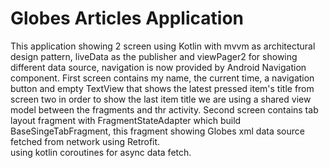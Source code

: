 # Globes Articles Application
This application showing 2 screen using Kotlin with mvvm as architectural design pattern, liveData as the publisher and viewPager2 for showing different data source,
navigation is now provided by Android Navigation component.
First screen contains my name, the current time, a navigation button and empty TextView that shows the latest pressed item's title from screen two
in order to show the last item title we are using a shared view model between the fragments and thr activity.
Second screen contains tab layout fragment with FragmentStateAdapter which build BaseSingeTabFragment, this fragment showing Globes xml data source fetched from network using Retrofit.  
using kotlin coroutines for async data fetch.
